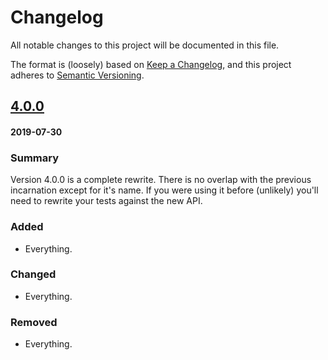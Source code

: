 # Changelog
All notable changes to this project will be documented in this file.

The format is (loosely) based on [Keep a Changelog](https://keepachangelog.com/en/1.0.0/),
and this project adheres to [Semantic Versioning](https://semver.org/spec/v2.0.0.html).

## [4.0.0](https://github.com/doesdev/mvt/compare/3.0.0...4.0.0)
#### 2019-07-30

### Summary
Version 4.0.0 is a complete rewrite. There is no overlap with the previous
incarnation except for it's name. If you were using it before (unlikely) you'll
need to rewrite your tests against the new API.

### Added
- Everything.

### Changed
- Everything.

### Removed
- Everything.
